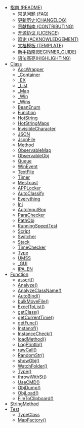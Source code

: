 -   [指南 (README)](Docs/README.md)
    -   [常见问题 (FAQ)](Docs/BeanLib_FQA.md)
    -   [更新历史(CHANGELOG)](Docs/更新历史(CHANGELOG).md)
    -   [贡献指南 (CONTRIBUTING)](Docs/BeanLib_CONTRIBUTING.md)
    -   [开源协议 (LICENCE)](Docs/LICENCE)
    -   [鸣谢 (ACKNOWLEDGEMENT)](Docs/BeanLib_ACKNOWLEDGEMENT.md)
    -   [文档模板 (TEMPLATE)](Docs/TEMPLATE.md)
    -   [新手指南(BEGINNER_GUIDE)](Docs/新手指南(BEGINNER_GUIDE).md)
    -   [语法高亮(HIGHLIGHTING)](Docs/HIGHLIGHTING.md)
-   [Class](Docs/Method.md)
    -   [AccWrapper](Docs/AccWrapper.md)
    -   [_Container](Docs/_Container.md)
    -   [_EX](Docs/_EX.md)
    -   [_List](Docs/_List.md)
    -   [_Map](Docs/_Map.md)
    -   [_Win](Docs/_Win.md)
    -   [_Wins](Docs/_Wins.md)
    -   [BeanEnum](Docs/BeanEnum.md)
    -   [Function](Docs/Function.md)
    -   [HotString](Docs/HotString.md)
    -   [HotStringMaps](Docs/HotStringMaps.md)
    -   [InvisibleCharacter](Docs/InvisibleCharacter.md)
    -   [JSON](Docs/JSON.md)
    -   [JsonFile](Docs/JsonFile.md)
    -   [Method](Docs/Method.md)
    -   [ObservableMap](Docs/ObservableMap.md)
    -   [ObservableObj](Docs/ObservableObj.md)
    -   [Queue](Docs/Queue.md)
    -   [WinEvent](Docs/WinEvent.md)
    -   [TextFile](Docs/TextFile.md)
    -   [Timer](Docs/Timer.md)
    -   [MesToast](Docs/MesToast.md)
    -   [APPLocker](Docs/APPLocker.md)
    -   [AutoClassify](Docs/AutoClassify.md)
    -   [Everything](Docs/Everything.md)
    -   [Ini](Docs/Ini.md)
    -   [AutoInputBox](Docs/AutoInputBox.md)
    -   [ParaChecker](Docs/ParaChecker.md)
    -   [PathObj](Docs/PathObj.md)
    -   [RunningSpeedTest](Docs/RunningSpeedTest.md)
    -   [Script](Docs/Script.md)
    -   [Switcher](Docs/Switcher.md)
    -   [Stack](Docs/Stack.md)
    -   [TimeChecker](Docs/TimeChecker.md)
    -   [Type](Docs/Type.md)
    -   [UMSS](Docs/UMSS.md)
    -   [_GUI](Docs/_GUI.md)
    -   [IPA_EN](Docs/IPA_EN.md)
-   [Function](Docs/Function.md)
	-   [assert()](Docs/assert().md)
	-   [Analyze()](Docs/Analyze().md)
	-   [AnalyzeClassName()](Docs/AnalyzeClassName().md)
	-   [AutoBind()](Docs/AutoBind().md)
	-   [bulkMoveFile()](Docs/bulkMoveFile.md)
	-   [ExcelToList()](Docs/ExcelToList().md)
	-   [getClass()](Docs/getClass().md)
	-   [getCurrentTime()](Docs/getCurrentTime.md)
	-   [getFunc()](Docs/getFunc.md)
	-   [Instanof()](Docs/Instanof().md)
	-   [InstanceCheck()](Docs/InstanceCheck().md)
	-   [loadMethod()](Docs/loadMethod().md)
	-   [LogPrintln()](Docs/LogPrintln().md)
	-   [rawCall()](Docs/rawCall.md)
	-   [RandomStr()](Docs/RandomStr().md)
	-   [showObj()](Docs/showObj().md)
	-   [WatchFolder()](Docs/WatchFolder().md)
	-   [Type()](Docs/Type().md)
	-   [throwWithSt()](Docs/throwWithSt.md)
	-   [UseCMD()](Docs/UseCMD.md)
	-   [ObjDump()](Docs/ObjDump.md)
	-   [ObjLoad()](Docs/ObjLoad.md)
	-   [FileToClipboard()](Docs/FileToClipboard().md)
-   [StringMethod](Docs/StringMethod.md)
-   [Test](Docs/TypeClass.md)
    -   [TypeClass](Docs/TypeClass.md)
    -   [MapFactory()](Docs/MapFactory().md)